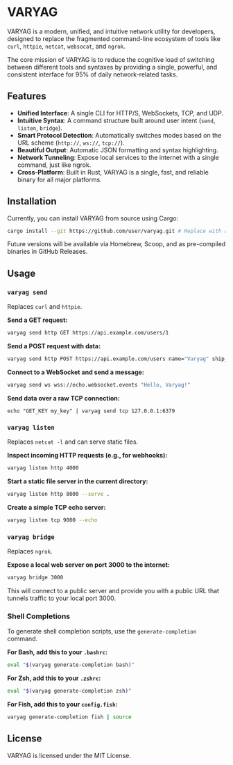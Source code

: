 # VARYAG

VARYAG is a modern, unified, and intuitive network utility for developers, designed to replace the fragmented command-line ecosystem of tools like `curl`, `httpie`, `netcat`, `websocat`, and `ngrok`.

The core mission of VARYAG is to reduce the cognitive load of switching between different tools and syntaxes by providing a single, powerful, and consistent interface for 95% of daily network-related tasks.

## Features

- **Unified Interface**: A single CLI for HTTP/S, WebSockets, TCP, and UDP.
- **Intuitive Syntax**: A command structure built around user intent (`send`, `listen`, `bridge`).
- **Smart Protocol Detection**: Automatically switches modes based on the URL scheme (`http://`, `ws://`, `tcp://`).
- **Beautiful Output**: Automatic JSON formatting and syntax highlighting.
- **Network Tunneling**: Expose local services to the internet with a single command, just like ngrok.
- **Cross-Platform**: Built in Rust, VARYAG is a single, fast, and reliable binary for all major platforms.

## Installation

Currently, you can install VARYAG from source using Cargo:
```bash
cargo install --git https://github.com/user/varyag.git # Replace with actual repo URL
```
Future versions will be available via Homebrew, Scoop, and as pre-compiled binaries in GitHub Releases.

## Usage

### `varyag send`

Replaces `curl` and `httpie`.

**Send a GET request:**
```bash
varyag send http GET https://api.example.com/users/1
```

**Send a POST request with data:**
```bash
varyag send http POST https://api.example.com/users name="Varyag" ship_class:='{"type": "Cruiser"}'
```

**Connect to a WebSocket and send a message:**
```bash
varyag send ws wss://echo.websocket.events "Hello, Varyag!"
```

**Send data over a raw TCP connection:**
```bash.
echo "GET_KEY my_key" | varyag send tcp 127.0.0.1:6379
```

### `varyag listen`

Replaces `netcat -l` and can serve static files.

**Inspect incoming HTTP requests (e.g., for webhooks):**
```bash
varyag listen http 4000
```

**Start a static file server in the current directory:**
```bash
varyag listen http 8000 --serve .
```

**Create a simple TCP echo server:**
```bash
varyag listen tcp 9000 --echo
```

### `varyag bridge`

Replaces `ngrok`.

**Expose a local web server on port 3000 to the internet:**
```bash
varyag bridge 3000
```
This will connect to a public server and provide you with a public URL that tunnels traffic to your local port 3000.

### Shell Completions

To generate shell completion scripts, use the `generate-completion` command.

**For Bash, add this to your `.bashrc`:**
```bash
eval "$(varyag generate-completion bash)"
```

**For Zsh, add this to your `.zshrc`:**
```bash
eval "$(varyag generate-completion zsh)"
```

**For Fish, add this to your `config.fish`:**
```bash
varyag generate-completion fish | source
```

## License

VARYAG is licensed under the MIT License.
